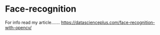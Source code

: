 # Face-recognition
For info read my article.......
https://datascienceplus.com/face-recognition-with-opencv/
